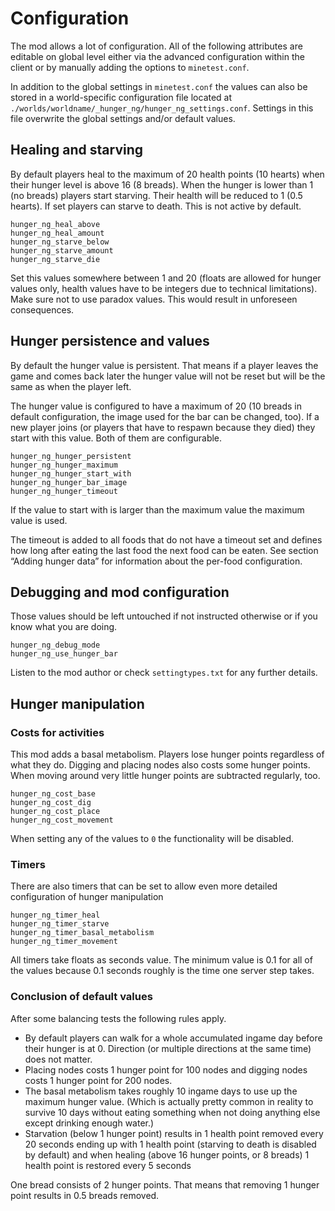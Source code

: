 # Configuration

The mod allows a lot of configuration. All of the following attributes are editable on global level either via the advanced configuration within the client or by manually adding the options to `minetest.conf`.

In addition to the global settings in `minetest.conf` the values can also be stored in a world-specific configuration file located at `./worlds/worldname/_hunger_ng/hunger_ng_settings.conf`. Settings in this file overwrite the global settings and/or default values.

## Healing and starving

By default players heal to the maximum of 20 health points (10 hearts) when their hunger level is above 16 (8 breads). When the hunger is lower than 1 (no breads) players start starving. Their health will be reduced to 1 (0.5 hearts). If set players can starve to death. This is not active by default.

    hunger_ng_heal_above
    hunger_ng_heal_amount
    hunger_ng_starve_below
    hunger_ng_starve_amount
    hunger_ng_starve_die

Set this values somewhere between 1 and 20 (floats are allowed for hunger values only, health values have to be integers due to technical limitations). Make sure not to use paradox values. This would result in unforeseen consequences.

## Hunger persistence and values

By default the hunger value is persistent. That means if a player leaves the game and comes back later the hunger value will not be reset but will be the same as when the player left.

The hunger value is configured to have a maximum of 20 (10 breads in default configuration, the image used for the bar can be changed, too). If a new player joins (or players that have to respawn because they died) they start with this value. Both of them are configurable.

    hunger_ng_hunger_persistent
    hunger_ng_hunger_maximum
    hunger_ng_hunger_start_with
    hunger_ng_hunger_bar_image
    hunger_ng_hunger_timeout

If the value to start with is larger than the maximum value the maximum value is used.

The timeout is added to all foods that do not have a timeout set and defines how long after eating the last food the next food can be eaten. See section “Adding hunger data” for information about the per-food configuration.

## Debugging and mod configuration

Those values should be left untouched if not instructed otherwise or if you know what you are doing.

    hunger_ng_debug_mode
    hunger_ng_use_hunger_bar

Listen to the mod author or check `settingtypes.txt` for any further details.

## Hunger manipulation

### Costs for activities

This mod adds a basal metabolism. Players lose hunger points regardless of what they do. Digging and placing nodes also costs some hunger points. When moving around very little hunger points are subtracted regularly, too.

    hunger_ng_cost_base
    hunger_ng_cost_dig
    hunger_ng_cost_place
    hunger_ng_cost_movement

When setting any of the values to `0` the functionality will be disabled.

### Timers

There are also timers that can be set to allow even more detailed configuration of hunger manipulation

    hunger_ng_timer_heal
    hunger_ng_timer_starve
    hunger_ng_timer_basal_metabolism
    hunger_ng_timer_movement

All timers take floats as seconds value. The minimum value is 0.1 for all of the values because 0.1 seconds roughly is the time one server step takes.

### Conclusion of default values

After some balancing tests the following rules apply.

* By default players can walk for a whole accumulated ingame day before their hunger is at 0. Direction (or multiple directions at the same time) does not matter.
* Placing nodes costs 1 hunger point for 100 nodes and digging nodes costs 1 hunger point for 200 nodes.
* The basal metabolism takes roughly 10 ingame days to use up the maximum hunger value. (Which is actually pretty common in reality to survive 10 days without eating something when not doing anything else except drinking enough water.)
* Starvation (below 1 hunger point) results in 1 health point removed every 20 seconds ending up with 1 health point (starving to death is disabled by default) and when healing (above 16 hunger points, or 8 breads) 1 health point is restored every 5 seconds

One bread consists of 2 hunger points. That means that removing 1 hunger point results in 0.5 breads removed.
